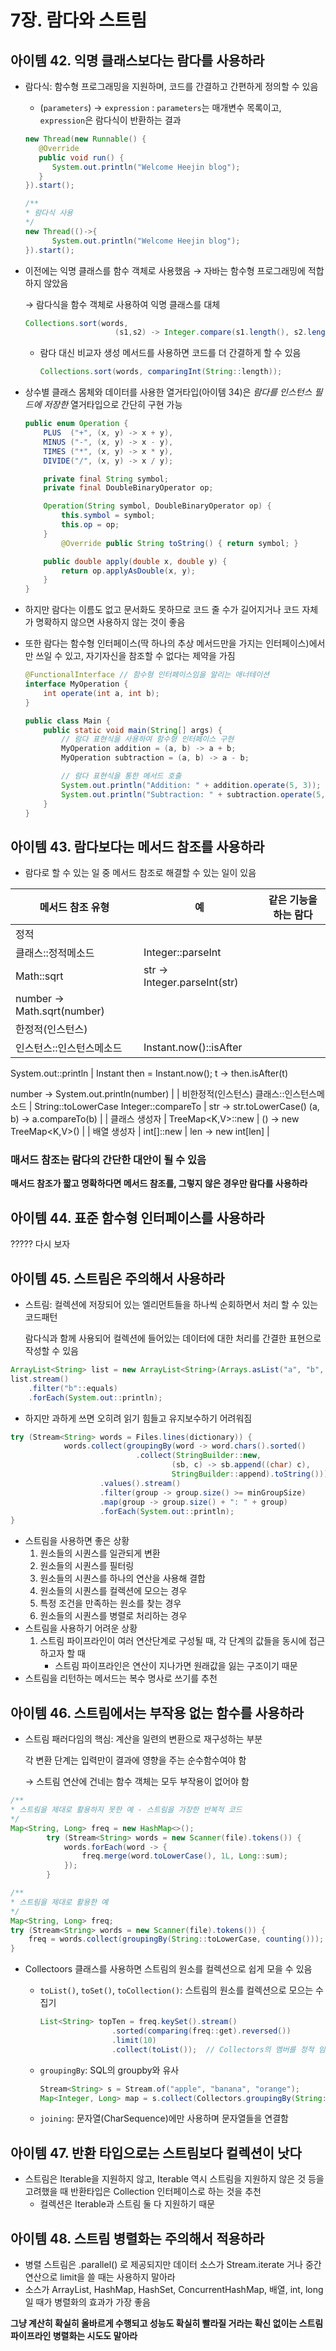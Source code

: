 # 7장. 람다와 스트림

## 아이템 42. 익명 클래스보다는 람다를 사용하라

- 람다식: 함수형 프로그래밍을 지원하며, 코드를 간결하고 간편하게 정의할 수 있음
    - (`parameters`) -> `expression` : `parameters`는 매개변수 목록이고, `expression`은 람다식이 반환하는 결과
    
    ```java
    new Thread(new Runnable() {
       @Override
       public void run() { 
          System.out.println("Welcome Heejin blog"); 
       }
    }).start();
    
    /**
    * 람다식 사용
    */
    new Thread(()->{
          System.out.println("Welcome Heejin blog");
    }).start();
    ```
    
- 이전에는 익명 클래스를 함수 객체로 사용했음 → 자바는 함수형 프로그래밍에 적합하지 않았음
    
    → 람다식을 함수 객체로 사용하여 익명 클래스를 대체
    
    ```java
    Collections.sort(words, 
    					(s1,s2) -> Integer.compare(s1.length(), s2.length()));
    ```
    
    - 람다 대신 비교자 생성 메서드를 사용하면 코드를 더 간결하게 할 수 있음
        
        ```java
        Collections.sort(words, comparingInt(String::length));
        ```
        
- 상수별 클래스 몸체와 데이터를 사용한 열거타입(아이템 34)은 *람다를 인스턴스 필드에 저장한* 열거타입으로 간단히 구현 가능
    
    ```java
    public enum Operation {
        PLUS  ("+", (x, y) -> x + y),
        MINUS ("-", (x, y) -> x - y),
        TIMES ("*", (x, y) -> x * y),
        DIVIDE("/", (x, y) -> x / y);
    
        private final String symbol;
        private final DoubleBinaryOperator op;
    
        Operation(String symbol, DoubleBinaryOperator op) {
            this.symbol = symbol;
            this.op = op;
        }
    		@Override public String toString() { return symbol; }
    
        public double apply(double x, double y) {
            return op.applyAsDouble(x, y);
        }
    }
    ```
    
- 하지만 람다는 이름도 없고 문서화도 못하므로 코드 줄 수가 길어지거나 코드 자체가 명확하지 않으면 사용하지 않는 것이 좋음
- 또한 람다는 함수형 인터페이스(딱 하나의 추상 메서드만을 가지는 인터페이스)에서만 쓰일 수 있고, 자기자신을 참조할 수 없다는 제약을 가짐
    
    ```java
    @FunctionalInterface // 함수형 인터페이스임을 알리는 애너테이션
    interface MyOperation {
        int operate(int a, int b);
    }
    
    public class Main {
        public static void main(String[] args) {
            // 람다 표현식을 사용하여 함수형 인터페이스 구현
            MyOperation addition = (a, b) -> a + b;
            MyOperation subtraction = (a, b) -> a - b;
    
            // 람다 표현식을 통한 메서드 호출
            System.out.println("Addition: " + addition.operate(5, 3));
            System.out.println("Subtraction: " + subtraction.operate(5, 3));
        }
    }
    ```
    

## 아이템 43. 람다보다는 메서드 참조를 사용하라

- 람다로 할 수 있는 일 중 메서드 참조로 해결할 수 있는 일이 있음

| 메서드 참조 유형 | 예 | 같은 기능을 하는 람다 |
| --- | --- | --- |
| 정적
클래스::정적메소드 | Integer::parseInt
Math::sqrt | str → Integer.parseInt(str)
number -> Math.sqrt(number) |
| 한정적(인스턴스)
인스턴스::인스턴스메소드 | Instant.now()::isAfter

System.out::println | Instant then = Instant.now();
t → then.isAfter(t)

number → System.out.println(number) |
| 비한정적(인스턴스)
클래스::인스턴스메소드 | String::toLowerCase
Integer::compareTo | str → str.toLowerCase()
(a, b) -> a.compareTo(b) |
| 클래스 생성자 | TreeMap<K,V>::new | () → new TreeMap<K,V>() |
| 배열 생성자 | int[]::new | len → new int[len] |

### 매서드 참조는 람다의 간단한 대안이 될 수 있음

**매서드 참조가 짧고 명확하다면 메서드 참조를, 그렇지 않은 경우만 람다를 사용하라**

## 아이템 44. 표준 함수형 인터페이스를 사용하라

????? 다시 보자

## 아이템 45.  스트림은 주의해서 사용하라

- 스트림: 컬렉션에 저장되어 있는 엘리먼트들을 하나씩 순회하면서 처리 할 수 있는 코드패턴
    
    람다식과 함께 사용되어 컬렉션에 들어있는 데이터에 대한 처리를 간결한 표현으로 작성할 수 있음
    

```java
ArrayList<String> list = new ArrayList<String>(Arrays.asList("a", "b", "c"));
list.stream()
    .filter("b"::equals)    
    .forEach(System.out::println);
```

- 하지만 과하게 쓰면 오히려 읽기 힘들고 유지보수하기 어려워짐

```java
try (Stream<String> words = Files.lines(dictionary)) {
            words.collect(groupingBy(word -> word.chars().sorted()
                            .collect(StringBuilder::new,
                                    (sb, c) -> sb.append((char) c),
                                    StringBuilder::append).toString()))
                    .values().stream()
                    .filter(group -> group.size() >= minGroupSize)
                    .map(group -> group.size() + ": " + group)
                    .forEach(System.out::println);
}

```

- 스트림을 사용하면 좋은 상황
    1. 원소들의 시퀀스를 일관되게 변환
    2. 원소들의 시퀀스를 필터링
    3. 원소들의 시퀀스를 하나의 연산을 사용해 결합
    4. 원소들의 시퀀스를 컬렉션에 모으는 경우
    5. 특정 조건을 만족하는 원소를 찾는 경우
    6. 원소들의 시퀀스를 병렬로 처리하는 경우
- 스트림을 사용하기 어려운 상황
    1. 스트림 파이프라인이 여러 연산단계로 구성될 때, 각 단계의 값들을 동시에 접근하고자 할 때
        - 스트림 파이프라인은 연산이 지나가면 원래값을 잃는 구조이기 때문
- 스트림을 리턴하는 메서드는 복수 명사로 쓰기를 추천

## 아이템 46. 스트림에서는 부작용 없는 함수를 사용하라

- 스트림 패러다임의 핵심: 계산을 일련의 변환으로 재구성하는 부분
    
    각 변환 단계는 입력만이 결과에 영향을 주는 순수함수여야 함
    
    → 스트림 연산에 건네는 함수 객체는 모두 부작용이 없어야 함
    

```java
/**
* 스트림을 제대로 활용하지 못한 예 - 스트림을 가장한 반복적 코드
*/
Map<String, Long> freq = new HashMap<>();
        try (Stream<String> words = new Scanner(file).tokens()) {
            words.forEach(word -> {
                freq.merge(word.toLowerCase(), 1L, Long::sum);
            });
        }

/**
* 스트림을 제대로 활용한 예
*/
Map<String, Long> freq;
try (Stream<String> words = new Scanner(file).tokens()) {
    freq = words.collect(groupingBy(String::toLowerCase, counting()));
}

```

- Collectoors 클래스를 사용하면 스트림의 원소를 컬렉션으로 쉽게 모을 수 있음
    - `toList()`, `toSet()`, `toCollection()`: 스트림의 원소를 컬렉션으로 모으는 수집기
        
        ```java
        List<String> topTen = freq.keySet().stream()
                        .sorted(comparing(freq::get).reversed())
                        .limit(10)
                        .collect(toList());  // Collectors의 멤버를 정적 임포트하면 가독성이 좋아짐
        ```
        
    - `groupingBy`: SQL의 groupby와 유사
        
        ```java
        Stream<String> s = Stream.of("apple", "banana", "orange");
        Map<Integer, Long> map = s.collect(Collectors.groupingBy(String::length, Collectors.counting()));
        ```
        
    - `joining`: 문자열(CharSequence)에만 사용하며 문자열들을 연결함

## 아이템 47. 반환 타입으로는 스트림보다 컬렉션이 낫다

- 스트림은 Iterable을 지원하지 않고, Iterable 역시 스트림을 지원하지 않은 것 등을 고려했을 때 반환타입은 Collection 인터페이스로 하는 것을 추천
    - 컬렉션은 Iterable과 스트림 둘 다 지원하기 때문

## 아이템 48. **스트림 병렬화는 주의해서 적용하라**

- 병렬 스트림은 .parallel() 로 제공되지만 데이터 소스가 Stream.iterate 거나 중간 연산으로 limit을 쓸 때는 사용하지 말아라
- 소스가 ArrayList, HashMap, HashSet, ConcurrentHashMap, 배열, int, long 일 때가 병렬화의 효과가 가장 좋음

**그냥 계산히 확실히 올바르게 수행되고 성능도 확실히 빨라질 거라는 확신 없이는 스트림 파이프라인 병렬화는 시도도 말아라**